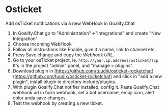 # Osticket

Add osTicket notifications via a new WebHook in Goalify.Chat

1. In Goalify.Chat go to "Administration"->"Integrations" and create "New Integration"
2. Choose Incoming WebHook
3. Follow all instructions like Enable, give it a name, link to channel etc.
4. Press Save change and copy the *Webhook URL*.
5. Go to your osTicket project, ie. `http://your.ip.address/osticket/scp` It's in the project "admin" panel, and "manage > plugins".
6. Download plugin in [https://github.com/tuudik/osticket-rocketchat](https://github.com/tuudik/osticket-rocketchat) and click in "add a new plugin", install plugin in directory include/plugins.
7. With plugin Goalify.Chat notifier installed, config it. Paste Goalify.Chat webhook url in form webhook, set a bot username, emoji icon, alert color anda save changes.
8. Test the webhook by creating a new ticket.
